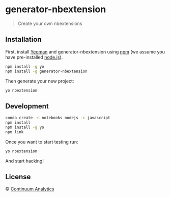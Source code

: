 # generator-nbextension
> Create your own nbextensions

## Installation

First, install [Yeoman](http://yeoman.io) and generator-nbextension using
[npm](https://www.npmjs.com/) (we assume you have pre-installed [node.js](https://nodejs.org/)).


```bash
npm install -g yo
npm install -g generator-nbextension
```

Then generate your new project:

```bash
yo nbextension
```

## Development

```bash
conda create -n notebooks nodejs -c javascript
npm install
npm install -g yo
npm link
```

Once you want to start testing run:

```bash
yo nbextension
```

And start hacking!

## License

 © [Continuum Analytics](http://continuum.io)

